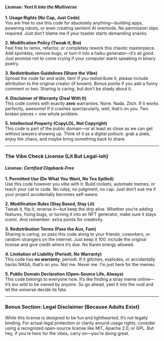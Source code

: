#### License: *Yeet It Into the Multiverse*  

**1. Usage Rights (No Cap, Just Code)**  
You are free to use this code for absolutely anything—building apps, powering robots, or even creating sentient AI overlords. No permission slips required. Just don’t blame me if your toaster starts demanding snacks.

**2. Modification Policy (Tweak It, Bro)**  
Feel free to remix, refactor, or completely rework this chaotic masterpiece. Add sprinkles, remove bugs, or turn it into a haiku generator—it’s all good. Just promise not to come crying if your computer starts speaking in binary poetry.

**3. Redistribution Guidelines (Share the Vibe)**  
Spread the code far and wide, fam! If you redistribute it, please include attribution to the original creator (if known). Bonus points if you add a funny comment or two. Sharing is caring, but don’t be shady about it.

**4. Disclaimer of Warranty (Deal With It)**  
This code comes with exactly **zero** warranties. None. Nada. Zilch. If it works perfectly, awesome! If it crashes spectacularly, well, that’s on you. Two broken pieces = one whole problem.

**5. Intellectual Property (CopyLOL, Not Copyright)**  
This code is part of the public domain—or at least as close as we can get without lawyers showing up. Think of it as a digital potluck: grab a plate, enjoy the chaos, and maybe bring something back to share.

---

### **The Vibe Check License (Lit But Legal-ish)**  
#### License: *Certified Clapback-Free*  

**1. Permitted Use (Do What You Want, No Tea Spilled)**  
Use this code however you vibe with it. Build rockets, automate memes, or teach your cat to code. No rules, no judgment, no cap. Just don’t sue me if your project accidentally becomes self-aware.

**2. Modification Rules (Stay Based, Stay Lit)**  
Tweak it, flip it, reverse it—but keep the drip alive. Whether you’re adding features, fixing bugs, or turning it into an NFT generator, make sure it stays iconic. And remember: extra points for creativity.

**3. Redistribution Terms (Pass the Aux, Fam)**  
Sharing is caring, so pass this code along to your friends, coworkers, or random strangers on the internet. Just keep it 100: include the original license and give credit where it’s due. No Karen energy allowed.

**4. Limitation of Liability (Periodt, No Warranty)**  
This code has **no warranty**, periodt. If it glitches, explodes, or accidentally hacks NASA, that’s on you. Not me. Never me. I’m just here for the memes.

**5. Public Domain Declaration (Open-Source Life, Always)**  
This code belongs to everyone now. It’s like finding a stray meme online—it’s too wild to be owned by anyone. So go ahead, yeet it into the void and let the universe decide its fate.

---

### **Bonus Section: Legal Disclaimer (Because Adults Exist)**  
While this license is designed to be fun and lighthearted, it’s not legally binding. For actual legal protection or clarity around usage rights, consider using a recognized open-source license like MIT, Apache 2.0, or GPL. But hey, if you’re here for the vibes, carry on—you’re doing great.
